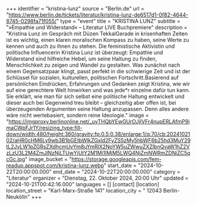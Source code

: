 +++
identifier = "kristina-lunz"
source = "Berlin.de"
url = "https://www.berlin.de/tickets/literatur/kristina-lunz-de6517d1-0f82-4644-8745-0298fa71f055/"
type = "event"
title = "KRISTINA LUNZ"
subtitle = "»Empathie und Widerstand« – Literatur LIVE Buchpremiere"
description = "Kristina Lunz im Gespräch mit Düzen TekkalGerade in krisenhaften Zeiten ist es wichtig, einen klaren moralischen Kompass zu haben, seine Werte zu kennen und auch zu ihnen zu stehen. Die feministische Aktivistin und politische Influencerin Kristina Lunz ist überzeugt: Empathie und Widerstand sind hilfreiche Hebel, um seine Haltung zu finden, Menschlichkeit zu zeigen und Wandel zu gestalten. Was zunächst nach einem Gegensatzpaar klingt, passt perfekt in die schwierige Zeit und ist der Schlüssel für sozialen, kulturellen, politischen Fortschritt.Basierend auf persönlichen Eindrücken, Erfahrungen und Gedanken zeigt Kristina, wie wir auf eine gerechtere Welt hinwirken und was jede*r einzelne dafür tun kann. Sie erklärt, wie man für sich selbst eine politische Haltung entwickelt und dieser auch bei Gegenwind treu bleibt – gleichzeitig aber offen ist, bei überzeugenden Argumenten seine Haltung anzupassen. Denn alles andere wäre nicht wertebasiert, sondern reine Ideologie."
image = "https://imgproxy.berlinonline.net/_uyTHQbYEwGUrOJjIVFr4nupERLAfmP9imaCWpFJr1Y/resizing_type:fill-down/width:480/height:360/gravity:fp:0.5:0.38/enlarge:1/q:70/cb:2024102102/aHR0cHM6Ly9wb3B1bGEtbWlkZGxld2FyZS5zMy5hbWF6b25hd3MuY29tL2JvLW1pZGRsZXdhcmUvYm8uYmRlX2NoYW5uZWwuZXZlbnQvaW1hZ2VzLzU3L2M4ZmJlNzNjLTUwYjUtY2M1Mi1lMjM5LWQ4NjZmNWRmZDNiZC5qcGc.jpg"
image_bucket = "https://storage.googleapis.com/fem-readup.appspot.com/kristina-lunz.webp"
start_date = "2024-10-22T20:00:00.000"
end_date = "2024-10-22T20:00:00.000"
category = "Literatur"
organizer = "Dienstag, 22. Oktober 2024, 20:00 Uhr"
updated = "2024-10-21T00:42:16.000"
languages = []
[contact]
[location]
location_street = "Karl-Marx-Straße 141"
location_city = " 12043 Berlin-Neukölln"
+++